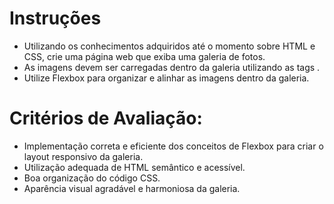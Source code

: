 # Instruções
* Utilizando os conhecimentos adquiridos até o momento sobre HTML e CSS, crie uma página web que exiba uma galeria de fotos.
* As imagens devem ser carregadas dentro da galeria utilizando as tags <img>.   
* Utilize Flexbox para organizar e alinhar as imagens dentro da galeria.
  
# Critérios de Avaliação:
* Implementação correta e eficiente dos conceitos de Flexbox para criar o layout responsivo da galeria.
* Utilização adequada de HTML semântico e acessível.
* Boa organização do código CSS.
* Aparência visual agradável e harmoniosa da galeria.
